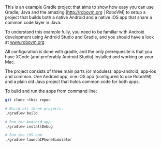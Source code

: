 This is an example Gradle project that aims to show how easy you can use Gradle, Java and the amazing [http://robovm.org | RoboVM] to setup a project that builds both a native Android and a native iOS app that share a common code layer in Java.

To understand this example fully, you need to be familiar with Android development using Android Studio and Gradle, and you should have a look at www.robovm.org

All configuration is done with gradle, and the only prerequesite is that you have XCode (and preferably Android Studio) installed and working on your Mac.

The project consists of three main parts (or modules): app-android, app-ios and common. One Android app, one iOS app (configured to use RoboVM) and a plain old Java project that holds common code for both apps.

To build and run the apps from command line:

```bash
git clone <this repo>

# Build all three projects:
./gradlew build

# Run the Android app
./gradlew installDebug

# Run the iOS app
./gradlew launchIPhoneSimulator


```



